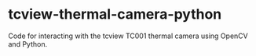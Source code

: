 # tcview-thermal-camera-python
Code for interacting with the tcview TC001 thermal camera using OpenCV and Python.
